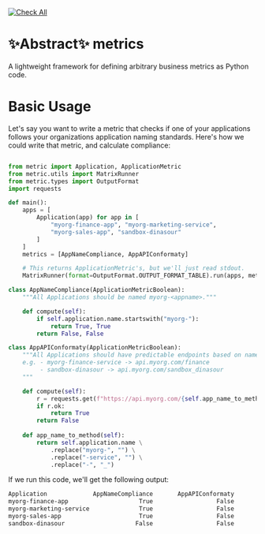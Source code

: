 [![Check All](https://github.com/Fraser-Isbester/metric/actions/workflows/check.yaml/badge.svg)](https://github.com/Fraser-Isbester/metric/actions/workflows/check.yaml)

# ✨Abstract✨ metrics
A lightweight framework for defining arbitrary business metrics as Python code.

# Basic Usage

Let's say you want to write a metric that checks if one of your applications follows your organizations application naming standards. Here's how we could write that metric, and calculate compliance:

```python

from metric import Application, ApplicationMetric
from metric.utils import MatrixRunner
from metric.types import OutputFormat
import requests

def main():
    apps = [
        Application(app) for app in [
            "myorg-finance-app", "myorg-marketing-service",
            "myorg-sales-app", "sandbox-dinasour"
        ]
    ]
    metrics = [AppNameCompliance, AppAPIConformaty]

    # This returns ApplicationMetric's, but we'll just read stdout. 
    MatrixRunner(format=OutputFormat.OUTPUT_FORMAT_TABLE).run(apps, metrics)

class AppNameCompliance(ApplicationMetricBoolean):
    """All Applications should be named myorg-<appname>."""

    def compute(self):
        if self.application.name.startswith("myorg-"):
            return True, True
        return False, False

class AppAPIConformaty(ApplicationMetricBoolean):
    """All Applications should have predictable endpoints based on name.
    e.g. - myorg-finance-service -> api.myorg.com/finance
         - sandbox-dinasour -> api.myorg.com/sandbox_dinasour
    """

    def compute(self):
        r = requests.get(f"https://api.myorg.com/{self.app_name_to_method()}")
        if r.ok:
            return True
        return False
    
    def app_name_to_method(self):
        return self.application.name \
            .replace("myorg-", "") \
            .replace("-service", "") \
            .replace("-", "_")
```

If we run this code, we'll get the following output:

```bash
Application             AppNameCompliance       AppAPIConformaty
myorg-finance-app                    True                  False
myorg-marketing-service              True                  False
myorg-sales-app                      True                  False
sandbox-dinasour                    False                  False
```

